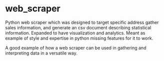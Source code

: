 # web_scraper
Python web scraper which was designed to target specific address gather sales information, and generate an csv document describing statistical information. Expanded to have visualization and analytics. Meant as example of style and expertise in python missing features for it to work.


A good example of how a web scraper can be used in gathering and interpreting data in a versatile way.
